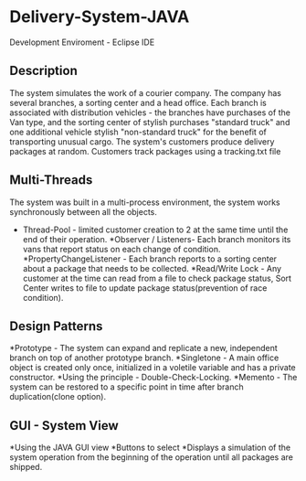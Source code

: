 # Delivery-System-JAVA
Development Enviroment - Eclipse IDE

## Description
The system simulates the work of a courier company. The company has several branches, 
a sorting center and a head office. Each branch is associated with distribution 
vehicles - the branches have purchases of the Van type,
and the sorting center of stylish purchases "standard truck" and one additional
vehicle stylish "non-standard truck" for the benefit of transporting unusual cargo.
The system's customers produce delivery packages at random. 
Customers track packages using a tracking.txt file

## Multi-Threads
The system was built in a multi-process environment, the system works synchronously between all the objects.
* Thread-Pool - limited customer creation to 2 at the same time until the end of their operation.
*Observer / Listeners- Each branch monitors its vans that report status on each change of condition.
*PropertyChangeListener - Each branch reports to a sorting center about a package that needs to be collected.
*Read/Write Lock - Any customer at the time can read from a file to check package status,
Sort Center writes to file to update package status(prevention of race condition).

## Design Patterns
*Prototype - The system can expand and replicate a new, independent branch on top of another prototype branch.
*Singletone - A main office object is created only once, initialized in a voletile variable and has a private constructor.
*Using the principle - Double-Check-Locking.
*Memento - The system can be restored to a specific point in time after branch duplication(clone option).

## GUI - System View
*Using the JAVA GUI view
*Buttons to select
*Displays a simulation of the system operation from the beginning of the operation until all packages are shipped.
